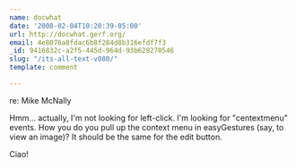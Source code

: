 ```yaml
---
name: docwhat
date: '2008-02-04T10:20:39-05:00'
url: http://docwhat.gerf.org/
email: 4e8076a0fdac6b8f284d8b316efdf7f3
_id: 9416832c-a2f5-445d-964d-93b628270546
slug: "/its-all-text-v080/"
template: comment

---
```


re: Mike McNally

Hmm... actually, I'm not looking for left-click.  I'm looking for "centextmenu" events.  How you do you pull up the context menu in easyGestures (say, to view an image)?  It should be the same for the edit button.

Ciao!
